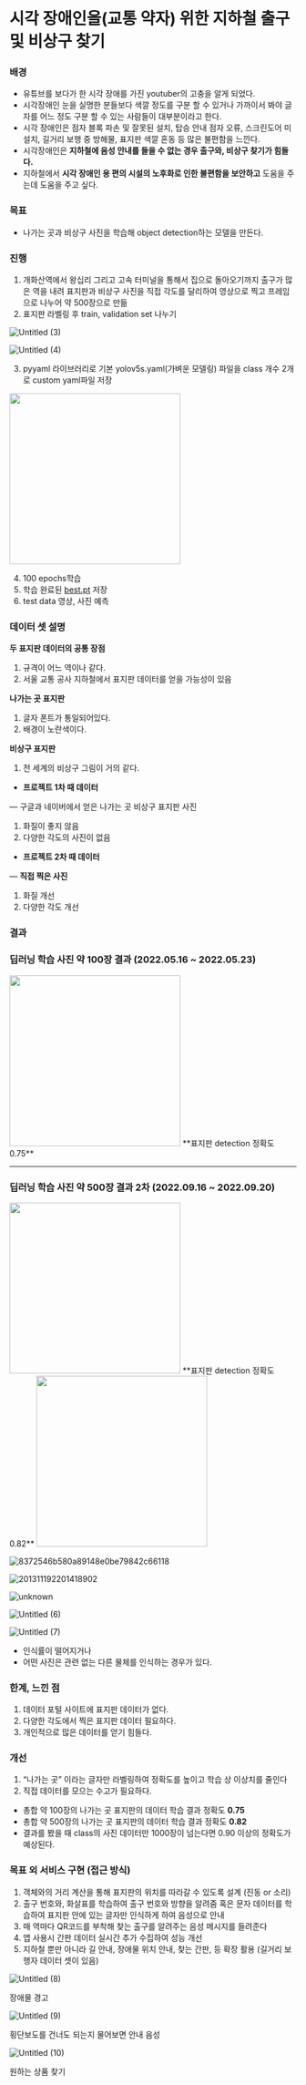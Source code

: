 # 시각 장애인을(교통 약자) 위한 지하철 출구 및 비상구 찾기


### 배경

- 유튜브를 보다가 한 시각 장애를 가진 youtuber의 고충을 알게 되었다.
- 시각장애인 눈을 실명한 분들보다 색깔 정도를 구분 할 수 있거나 가까이서 봐야 글자를 어느 정도 구분 할 수 있는 사람들이 대부분이라고 한다.
- 시각 장애인은 점자 블록 파손 및 잘못된 설치, 탑승 안내 점자 오류, 스크린도어 미 설치, 길거리 보행 중 방해물, 표지판 색깔 혼동 등 많은 불편함을 느낀다.
- 시각장애인은 **지하철에 음성 안내를 들을 수 없는 경우 출구와, 비상구 찾기가 힘들다.**
- 지하철에서 **시각 장애인 용 편의 시설의 노후화로 인한 불편함을 보안하고** 도움을 주는데 도움을 주고 싶다.

### 목표

- 나가는 곳과 비상구 사진을 학습해 object detection하는 모델을 만든다.

### 진행

1. 개화산역에서 왕십리 그리고 고속 터미널을 통해서 집으로 돌아오기까지 출구가 많은 역을 내려 표지판과 비상구 사진을 직접 각도를 달리하여 영상으로 찍고 프레임으로 나누어 약 500장으로 만듦
2. 표지판 라벨링 후 train, validation set 나누기
    
![Untitled (3)](https://user-images.githubusercontent.com/87513112/196914709-9054c5c0-9f24-4da5-ab8b-464b20fc19a8.png)


![Untitled (4)](https://user-images.githubusercontent.com/87513112/196914734-dd973120-4504-400a-9505-fc90973390f7.png)
    
3. pyyaml 라이브러리로 기본 yolov5s.yaml(가벼운 모델링) 파일을 class 개수 2개로 custom yaml파일 저장
    
<img src=https://user-images.githubusercontent.com/87513112/201474035-0678f8b7-f22b-4b9b-b361-065e178a7eff.png  width="300" height="300"/>
    
4. 100 epochs학습
5. 학습 완료된 [best.pt](http://best.pt) 저장
6. test data 영상, 사진 예측

### 데이터 셋 설명

**두 표지판 데이터의 공통 장점**

1. 규격이 어느 역이나 같다.
2. 서울 교통 공사 지하철에서 표지판 데이터를 얻을 가능성이 있음

**나가는 곳 표지판**

1. 글자 폰트가 통일되어있다.
2. 배경이 노란색이다.

**비상구 표지판**

1. 전 세계의 비상구 그림이 거의 같다.

- **프로젝트 1차 때 데이터**

— 구글과 네이버에서 얻은 나가는 곳 비상구 표지판 사진

1. 화질이 좋지 않음
2. 다양한 각도의 사진이 없음
- **프로젝트 2차 때 데이터**

— **직접 찍은 사진**

1. 화질 개선
2. 다양한 각도 개선

### 결과

### 딥러닝 학습 사진 약 100장 결과 (2022.05.16 ~ 2022.05.23)

<img src=https://user-images.githubusercontent.com/87513112/201474047-7b134620-5efd-42a2-83fe-7a542944efd0.png  width="300" height="300"/>
**표지판 detection 정확도 0.75**

---

### 딥러닝 학습 사진 약 500장 결과 ****2차**** (**2022.09.16 ~ 2022.09.20**)

 
<img src=https://user-images.githubusercontent.com/87513112/196914873-a67c5b55-4987-41b4-8da4-fde3187365ed.jpg  width="300" height="300"/>
**표지판 detection 정확도 0.82**

<img src=https://user-images.githubusercontent.com/87513112/196914990-487637f5-711d-457d-98f0-09730804d441.jpg  width="300" height="300"/>

![8372546b580a89148e0be79842c66118](https://user-images.githubusercontent.com/87513112/196914995-8b870361-0fd6-442d-afb7-d271f7c5b6fb.jpg)

![201311192201418902](https://user-images.githubusercontent.com/87513112/196914998-e59201e6-bf4f-4279-a1cd-a23fa22907ee.jpg)

![unknown](https://user-images.githubusercontent.com/87513112/196915000-c288dbfd-2836-490c-8e5c-3ddc36407c1f.png)

![Untitled (6)](https://user-images.githubusercontent.com/87513112/196915002-7199cca8-cce8-4e23-a218-c5f0078d6b27.png)

![Untitled (7)](https://user-images.githubusercontent.com/87513112/196915004-ccb874f1-cb09-409c-aa6f-11a4d02c738e.png)

- 인식률이 떨어지거나
- 어떤 사진은 관련 없는 다른 물체를 인식하는 경우가 있다.

### 한계, 느낀 점

1. 데이터 포털 사이트에 표지판 데이터가 없다.
2. 다양한 각도에서 찍은 표지판 데이터 필요하다.
3. 개인적으로 많은 데이터를 얻기 힘들다.

### 개선

1. “나가는 곳” 이라는 글자만 라벨링하여 정확도를 높이고 학습 상 이상치를 줄인다
2. 직접 데이터를 모으는 수고가 필요하다.

- 총합 약 100장의  나가는 곳 표지판의 데이터 학습 결과 정확도 **0.75**   
- 총합 약 500장의  나가는 곳 표지판의 데이터 학습 결과 정확도 **0.82**  
- 결과를 봤을 때 class의 사진 데이터만 1000장이 넘는다면 0.90 이상의 정확도가 예상된다.

### 목표 외 서비스 구현 (접근 방식)

1. 객체와의 거리 계산을 통해 표지판의 위치를 따라갈 수 있도록 설계 (진동 or 소리)
2. 출구 번호와, 화살표를 학습하여 출구 번호와 방향을 알려줌
혹은 문자 데이터를 학습하여 표지판 안에 있는 글자만 인식하게 하여 음성으로 안내
3. 매 역마다 QR코드를 부착해 찾는 출구를 알려주는 음성 메시지를 들려준다
4. 앱 사용시 간판 데이터 실시간 추가 수집하여 성능 개선
5. 지하철 뿐만 아니라 길 안내, 장애물 위치 안내, 찾는 간판, 등 확장 활용 (길거리 보행자 데이터 셋이 있음)

![Untitled (8)](https://user-images.githubusercontent.com/87513112/196915274-b0675682-daf8-4d39-be6c-49b75258c34c.png)

장애물 경고

![Untitled (9)](https://user-images.githubusercontent.com/87513112/196915296-2a41045f-557b-4a87-9aa4-a994267848d1.png)

횡단보도를 건너도 되는지 물어보면 안내 음성

![Untitled (10)](https://user-images.githubusercontent.com/87513112/196915325-c449c58f-0ac4-48e3-a46e-40e566d216e2.png)

원하는 상품 찾기
